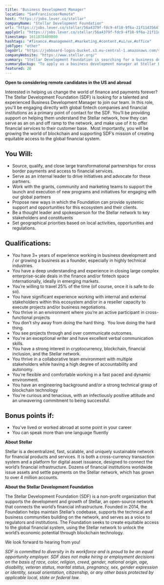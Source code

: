```yaml
---
title: "Business Development Manager"
location: "SanFranciscoorRemote"
host: "https://jobs.lever.co/stellar"
companyName: "Stellar Development Foundation"
url: "https://jobs.lever.co/stellar/56a4379f-fdc9-4f10-9f6a-21f11d35647b"
applyUrl: "https://jobs.lever.co/stellar/56a4379f-fdc9-4f10-9f6a-21f11d35647b/apply"
timestamp: 1611878400000
hashtags: "#finance,#management,#marketing,#content,#ui/ux,#office"
jobType: "other"
logoUrl: "https://jobboard-logos-bucket.s3.eu-central-1.amazonaws.com/stellar-development-foundation"
companyWebsite: "https://www.stellar.org/"
summary: "Stellar Development Foundation is searching for a business development manager that has 3+ years of experience working in business development and / or growing a business as a founder, especially in highly technical industries."
summaryBackup: "To apply as a business development manager at Stellar Development Foundation, you preferably need to have some knowledge of: #finance, #management, #marketing."
featured: 20
---
```


**Open to considering remote candidates in the US and abroad**

Interested in helping us change the world of finance and payments forever? The Stellar Development Foundation (SDF) is looking for a talented and experienced Business Development Manager to join our team. In this role, you'll be engaging directly with global fintech companies and financial institutions as a primary point of contact for the SDF. You’ll be providing support on helping them understand the Stellar network, how they can serve as an on and off ramp to the network, and make use of it to offer financial services to their customer base.  Most importantly, you will be growing the world of blockchain and supporting SDF’s mission of creating equitable access to the global financial system.

## You Will:

*   Source, qualify, and close large transformational partnerships for cross border payments and access to financial services.
*   Serve as an internal leader to drive initiatives and advocate for these partners.
*   Work with the grants, community and marketing teams to support the launch and execution of new programs and initiatives for engaging with our global partners
*   Propose new ways in which the Foundation can provide systemic support and opportunities for this ecosystem and their clients.
*   Be a thought leader and spokesperson for the Stellar network to key stakeholders and constituents
*   Set geographical priorities based on local activities, opportunities and regulations.

## Qualifications:

*   You have 3+ years of experience working in business development and / or growing a business as a founder, especially in highly technical industries.
*   You have a deep understanding and experience in closing large complex enterprise-scale deals in the finance and/or fintech space internationally, ideally in emerging markets.
*   You’re willing to travel 25% of the time (of course, once it is safe to do so).
*   You have significant experience working with internal and external stakeholders within this ecosystem and/or in a reseller capacity to execute projects and/or business negotiations.
*   You thrive in an environment where you’re an active participant in cross-functional projects
*   You don’t shy away from doing the hard thing.  You love doing the hard thing.
*   You see projects through and over communicate outcomes.
*   You’re an exceptional writer and have excellent verbal communication skills.
*   You have a strong interest in cryptocurrency, blockchain, financial inclusion, and the Stellar network.
*   You thrive in a collaborative team environment with multiple stakeholders while having a high degree of accountability and autonomy.
*   You're flexible and comfortable working in a fast paced and dynamic environment.
*   You have an engineering background and/or a strong technical grasp of blockchain technology
*   You're curious and tenacious, with an infectiously positive attitude and an unwavering commitment to being successful.

## Bonus points if:

*   You’ve lived or worked abroad at some point in your career
*   You can speak more than one language fluently

**About Stellar**

Stellar is a decentralized, fast, scalable, and uniquely sustainable network for financial products and services. It is both a cross-currency transaction system and a platform for digital asset issuance, designed to connect the world’s financial infrastructure. Dozens of financial institutions worldwide issue assets and settle payments on the Stellar network, which has grown to over 4 million accounts.   

**About the Stellar Development Foundation**

The Stellar Development Foundation (SDF) is a non-profit organization that supports the development and growth of Stellar, an open-source network that connects the world’s financial infrastructure. Founded in 2014, the Foundation helps maintain Stellar’s codebase, supports the technical and business communities building on the network, and serves as a voice to regulators and institutions. The Foundation seeks to create equitable access to the global financial system, using the Stellar network to unlock the world’s economic potential through blockchain technology.

We look forward to hearing from you!

_SDF is committed to diversity in its workforce and is proud to be an equal opportunity employer. SDF does not make hiring or employment decisions on the basis of race, color, religion, creed, gender, national origin, age, disability, veteran status, marital status, pregnancy, sex, gender expression or identity, sexual orientation, citizenship, or any other basis protected by applicable local, state or federal law._
